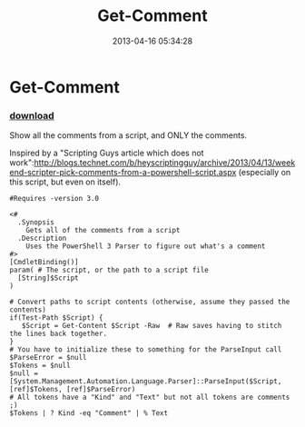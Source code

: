 ﻿---
pid:            4109
poster:         Joel Bennett
title:          Get-Comment
date:           2013-04-16 05:34:28
format:         posh
parent:         0
parent:         0

---

# Get-Comment

### [download](4109.ps1)

Show all the comments from a script, and ONLY the comments.

Inspired by a "Scripting Guys article which does not work":http://blogs.technet.com/b/heyscriptingguy/archive/2013/04/13/weekend-scripter-pick-comments-from-a-powershell-script.aspx (especially on this script, but even on itself).


```posh
#Requires -version 3.0

<#
  .Synopsis
    Gets all of the comments from a script
  .Description
    Uses the PowerShell 3 Parser to figure out what's a comment
#>
[CmdletBinding()]
param( # The script, or the path to a script file
  [String]$Script 
)

# Convert paths to script contents (otherwise, assume they passed the contents)
if(Test-Path $Script) { 
   $Script = Get-Content $Script -Raw  # Raw saves having to stitch the lines back together.
}
# You have to initialize these to something for the ParseInput call
$ParseError = $null
$Tokens = $null
$null = [System.Management.Automation.Language.Parser]::ParseInput($Script, [ref]$Tokens, [ref]$ParseError)
# All tokens have a "Kind" and "Text" but not all tokens are comments ;)
$Tokens | ? Kind -eq "Comment" | % Text
```
